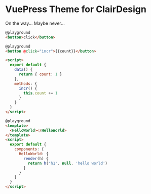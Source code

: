 # VuePress Theme for ClairDesign

On the way... Maybe never...

```html
@playground
<button>click</button>
```

```html
@playground
<button @click="incr">{{count}}</button>

<script>
  export default {
    data() {
      return { count: 1 }
    },
    methods: {
      incr() {
        this.count += 1
      }
    }
  }
</script>
```

```html
@playground
<template>
  <HelloWorld></HelloWorld>
</template>
<script>
  export default {
    components: {
      HelloWorld: {
        render(h) {
          return h('h1', null, 'hello world')
        }
      }
    }
  }
</script>
```

